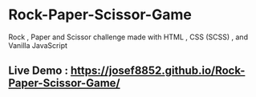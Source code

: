 # Rock-Paper-Scissor-Game
Rock , Paper and Scissor challenge made with HTML , CSS (SCSS) , and Vanilla JavaScript

## Live Demo : https://josef8852.github.io/Rock-Paper-Scissor-Game/

